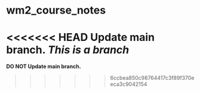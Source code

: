 # wm2_course_notes

<<<<<<< HEAD
<strong>Update main branch.</strong>
<em>This is a branch</em>
=======
<strong>DO NOT Update main branch.</strong>
>>>>>>> 6ccbea850c98764417c3f89f370eeca3c9042154
